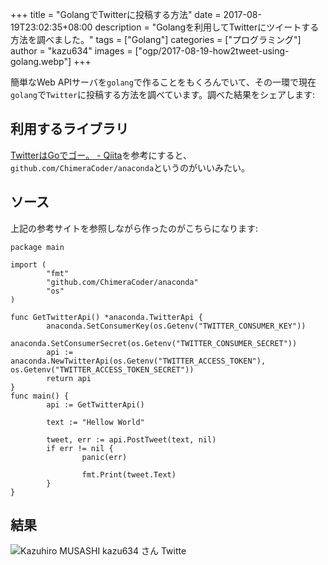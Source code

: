 +++
title = "GolangでTwitterに投稿する方法"
date = 2017-08-19T23:02:35+08:00
description = "Golangを利用してTwitterにツイートする方法を調べました。"
tags = ["Golang"]
categories = ["プログラミング"]
author = "kazu634"
images = ["ogp/2017-08-19-how2tweet-using-golang.webp"]
+++

簡単なWeb APIサーバを`golang`で作ることをもくろんでいて、その一環で現在`golang`で`Twitter`に投稿する方法を調べています。調べた結果をシェアします:

## 利用するライブラリ
[TwitterはGoでゴー。 \- Qiita](http://qiita.com/konojunya/items/d51672f900f4912a5563)を参考にすると、`github.com/ChimeraCoder/anaconda`というのがいいみたい。

## ソース
上記の参考サイトを参照しながら作ったのがこちらになります:

```
package main

import (
        "fmt"
        "github.com/ChimeraCoder/anaconda"
        "os"
)

func GetTwitterApi() *anaconda.TwitterApi {
        anaconda.SetConsumerKey(os.Getenv("TWITTER_CONSUMER_KEY"))
        anaconda.SetConsumerSecret(os.Getenv("TWITTER_CONSUMER_SECRET"))
        api := anaconda.NewTwitterApi(os.Getenv("TWITTER_ACCESS_TOKEN"), os.Getenv("TWITTER_ACCESS_TOKEN_SECRET"))
        return api
}
func main() {
        api := GetTwitterApi()

        text := "Hellow World"

        tweet, err := api.PostTweet(text, nil)
        if err != nil {
                panic(err)

                fmt.Print(tweet.Text)
        }
}
```

## 結果
![Kazuhiro MUSASHI  kazu634 さん   Twitte](https://farm5.staticflickr.com/4441/36623773886_ef58e32e8e.jpg)
